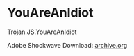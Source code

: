 # YouAreAnIdiot
Trojan.JS.YouAreAnIdiot

Adobe Shockwave Download: [archive.org](https://archive.org/details/adobe-shockwave-player)
